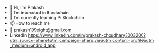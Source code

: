 - 👋 Hi, I’m Prakash
- 👀 I’m interested in Blockchain 
- 🌱 I’m currently learning Pi Blockchain 
- 📫 How to reach me 
- 💌 prakash199eight@gmail.com
- LinkedIn https://www.linkedin.com/in/prakash-choudhary3003200?utm_source=share&utm_campaign=share_via&utm_content=profile&utm_medium=android_app
  

<!---
Prakashphiroda/Prakashphiroda is a ✨ special ✨ repository because its `README.md` (this file) appears on your GitHub profile.
You can click the Preview link to take a look at your changes.
--->
